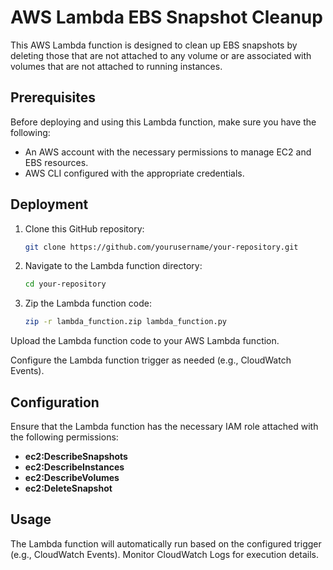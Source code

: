 # AWS Lambda EBS Snapshot Cleanup

This AWS Lambda function is designed to clean up EBS snapshots by deleting those that are not attached to any volume or are associated with volumes that are not attached to running instances.

## Prerequisites

Before deploying and using this Lambda function, make sure you have the following:

- An AWS account with the necessary permissions to manage EC2 and EBS resources.
- AWS CLI configured with the appropriate credentials.

## Deployment

1. Clone this GitHub repository:

   ```bash
   git clone https://github.com/yourusername/your-repository.git

2. Navigate to the Lambda function directory:

    ```bash
    cd your-repository
    ```

3. Zip the Lambda function code:

    ```bash
    zip -r lambda_function.zip lambda_function.py
    ```
Upload the Lambda function code to your AWS Lambda function.

Configure the Lambda function trigger as needed (e.g., CloudWatch Events).

## Configuration
Ensure that the Lambda function has the necessary IAM role attached with the following permissions:

* __ec2:DescribeSnapshots__
* __ec2:DescribeInstances__
* __ec2:DescribeVolumes__
* __ec2:DeleteSnapshot__

## Usage
The Lambda function will automatically run based on the configured trigger (e.g., CloudWatch Events). Monitor CloudWatch Logs for execution details.